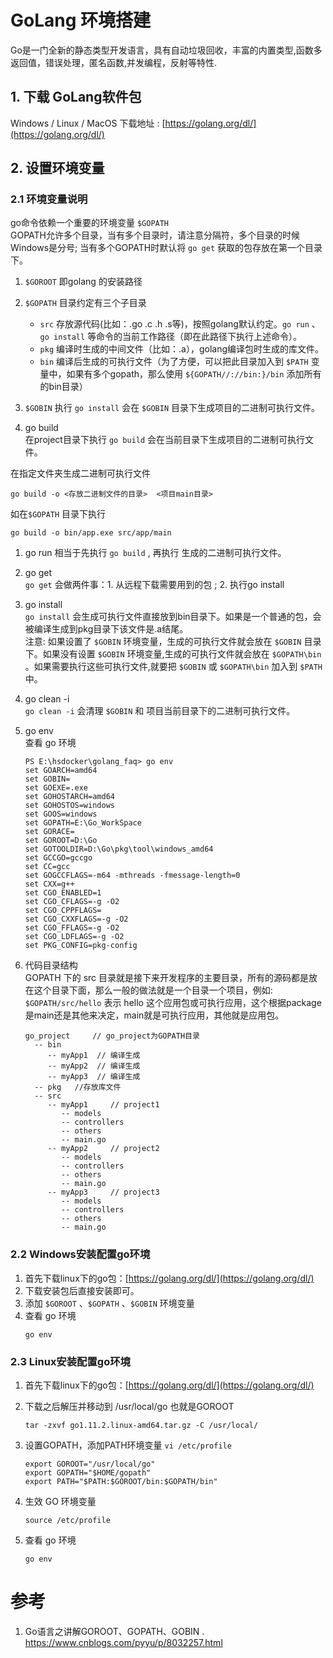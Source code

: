 # GoLang 环境搭建
Go是一门全新的静态类型开发语言，具有自动垃圾回收，丰富的内置类型,函数多返回值，错误处理，匿名函数,并发编程，反射等特性.
## 1. 下载 GoLang软件包
Windows / Linux / MacOS 下载地址 : [https://golang.org/dl/](https://golang.org/dl/)

## 2. 设置环境变量
### 2.1 环境变量说明
go命令依赖一个重要的环境变量 `$GOPATH`   
GOPATH允许多个目录，当有多个目录时，请注意分隔符，多个目录的时候Windows是分号;
当有多个GOPATH时默认将 `go get` 获取的包存放在第一个目录下。

1. `$GOROOT`
即golang 的安装路径

1. `$GOPATH` 目录约定有三个子目录
    + `src` 存放源代码(比如：.go .c .h .s等)，按照golang默认约定。`go run` 、 `go install` 等命令的当前工作路径（即在此路径下执行上述命令）。
    + `pkg` 编译时生成的中间文件（比如：.a），golang编译包时生成的库文件。
    + `bin` 编译后生成的可执行文件（为了方便，可以把此目录加入到 `$PATH` 变量中，如果有多个gopath，那么使用 `${GOPATH//://bin:}/bin` 添加所有的bin目录）

1. `$GOBIN`
执行 `go install` 会在 `$GOBIN` 目录下生成项目的二进制可执行文件。


1. go build   
在project目录下执行 `go build` 会在当前目录下生成项目的二进制可执行文件。

在指定文件夹生成二进制可执行文件
```
go build -o <存放二进制文件的目录>  <项目main目录>
```

如在`$GOPATH` 目录下执行
```
go build -o bin/app.exe src/app/main
```
1. go run
相当于先执行 `go build` , 再执行 生成的二进制可执行文件。

1. go get   
`go get` 会做两件事：1. 从远程下载需要用到的包 ; 2. 执行go install


1. go install   
`go install` 会生成可执行文件直接放到bin目录下。如果是一个普通的包，会被编译生成到pkg目录下该文件是.a结尾。   
注意: 如果设置了 `$GOBIN` 环境变量，生成的可执行文件就会放在 `$GOBIN` 目录下。如果没有设置 `$GOBIN` 环境变量,生成的可执行文件就会放在 `$GOPATH\bin` 。如果需要执行这些可执行文件,就要把 `$GOBIN` 或 `$GOPATH\bin` 加入到 `$PATH` 中。

1. go clean -i  
`go clean -i` 会清理 `$GOBIN` 和 项目当前目录下的二进制可执行文件。

1. go env   
    查看 go 环境
    ```
    PS E:\hsdocker\golang_faq> go env
    set GOARCH=amd64
    set GOBIN=
    set GOEXE=.exe
    set GOHOSTARCH=amd64
    set GOHOSTOS=windows
    set GOOS=windows
    set GOPATH=E:\Go_WorkSpace
    set GORACE=
    set GOROOT=D:\Go
    set GOTOOLDIR=D:\Go\pkg\tool\windows_amd64
    set GCCGO=gccgo
    set CC=gcc
    set GOGCCFLAGS=-m64 -mthreads -fmessage-length=0
    set CXX=g++
    set CGO_ENABLED=1
    set CGO_CFLAGS=-g -O2
    set CGO_CPPFLAGS=
    set CGO_CXXFLAGS=-g -O2
    set CGO_FFLAGS=-g -O2
    set CGO_LDFLAGS=-g -O2
    set PKG_CONFIG=pkg-config
    ```

1. 代码目录结构  
GOPATH 下的 src 目录就是接下来开发程序的主要目录，所有的源码都是放在这个目录下面，那么一般的做法就是一个目录一个项目，例如: `$GOPATH/src/hello` 表示 hello 这个应用包或可执行应用，这个根据package是main还是其他来决定，main就是可执行应用，其他就是应用包。
    ```
    go_project     // go_project为GOPATH目录
      -- bin
         -- myApp1  // 编译生成
         -- myApp2  // 编译生成
         -- myApp3  // 编译生成
      -- pkg   //存放库文件
      -- src
         -- myApp1     // project1
            -- models
            -- controllers
            -- others
            -- main.go 
         -- myApp2     // project2
            -- models
            -- controllers
            -- others
            -- main.go 
         -- myApp3     // project3
            -- models
            -- controllers
            -- others
            -- main.go
    ```

### 2.2 Windows安装配置go环境
1. 首先下载linux下的go包：[https://golang.org/dl/](https://golang.org/dl/)
2. 下载安装包后直接安装即可。
3. 添加 `$GOROOT` 、`$GOPATH` 、`$GOBIN` 环境变量
4. 查看 go 环境
    ```
    go env
    ```

### 2.3 Linux安装配置go环境
1. 首先下载linux下的go包：[https://golang.org/dl/](https://golang.org/dl/)
2. 下载之后解压并移动到 /usr/local/go 也就是GOROOT
    ```
    tar -zxvf go1.11.2.linux-amd64.tar.gz -C /usr/local/
    ```
3. 设置GOPATH，添加PATH环境变量 `vi /etc/profile`
    ```
    export GOROOT="/usr/local/go"
    export GOPATH="$HOME/gopath"
    export PATH="$PATH:$GOROOT/bin:$GOPATH/bin"
    ```

4. 生效 GO 环境变量
    ```
    source /etc/profile
    ```

5. 查看 go 环境
    ```
    go env
    ```

# 参考
1. Go语言之讲解GOROOT、GOPATH、GOBIN . https://www.cnblogs.com/pyyu/p/8032257.html


